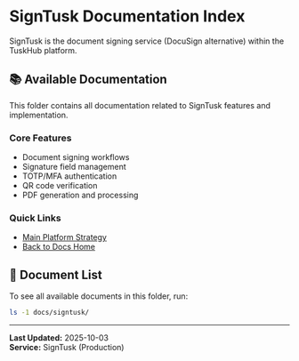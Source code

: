 # SignTusk Documentation Index

SignTusk is the document signing service (DocuSign alternative) within the TuskHub platform.

## 📚 Available Documentation

This folder contains all documentation related to SignTusk features and implementation.

### Core Features
- Document signing workflows
- Signature field management
- TOTP/MFA authentication
- QR code verification
- PDF generation and processing

### Quick Links
- [Main Platform Strategy](../../MULTI_SERVICE_PLATFORM_PRODUCT_STRATEGY.md)
- [Back to Docs Home](../README.md)

## 📝 Document List

To see all available documents in this folder, run:
```bash
ls -1 docs/signtusk/
```

---

**Last Updated:** 2025-10-03  
**Service:** SignTusk (Production)

